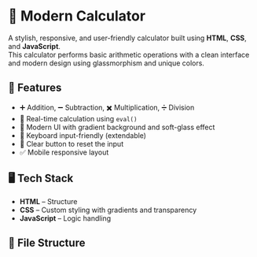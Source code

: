 
# 🧮 Modern Calculator

A stylish, responsive, and user-friendly calculator built using **HTML**, **CSS**, and **JavaScript**.  
This calculator performs basic arithmetic operations with a clean interface and modern design using glassmorphism and unique colors.

## 🚀 Features

- ➕ Addition, ➖ Subtraction, ✖️ Multiplication, ➗ Division
- 🧠 Real-time calculation using `eval()`
- 🎨 Modern UI with gradient background and soft-glass effect
- 🔢 Keyboard input-friendly (extendable)
- 🧼 Clear button to reset the input
- ✅ Mobile responsive layout

## 🖥️ Tech Stack

- **HTML** – Structure
- **CSS** – Custom styling with gradients and transparency
- **JavaScript** – Logic handling

## 📁 File Structure

